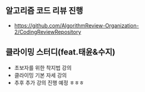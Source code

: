 ## 알고리즘 코드 리뷰 진행
- https://github.com/AlgorithmReview-Organization-2/CodingReviewRepository

## 클라이밍 스터디(feat.태윤&수지)
- 초보자를 위한 착지법 강의
- 클라이밍 기본 자세 강의
- 추후 추가 강의 진행 예정 ㅎㅎㅎ
